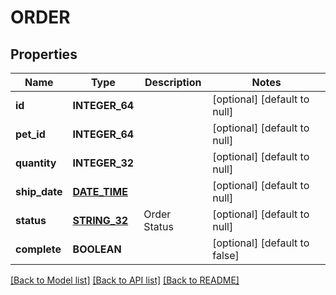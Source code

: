 # ORDER

## Properties
Name | Type | Description | Notes
------------ | ------------- | ------------- | -------------
**id** | **INTEGER_64** |  | [optional] [default to null]
**pet_id** | **INTEGER_64** |  | [optional] [default to null]
**quantity** | **INTEGER_32** |  | [optional] [default to null]
**ship_date** | [**DATE_TIME**](DATE_TIME.md) |  | [optional] [default to null]
**status** | [**STRING_32**](STRING_32.md) | Order Status | [optional] [default to null]
**complete** | **BOOLEAN** |  | [optional] [default to false]

[[Back to Model list]](../README.md#documentation-for-models) [[Back to API list]](../README.md#documentation-for-api-endpoints) [[Back to README]](../README.md)


